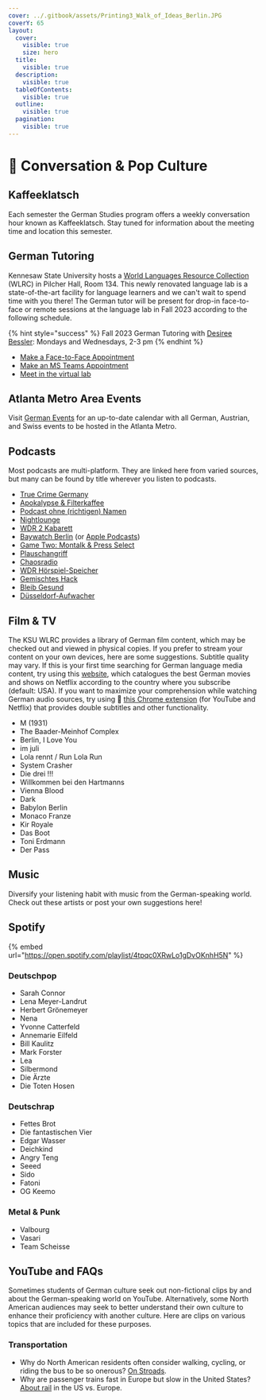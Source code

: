 ```yaml
---
cover: ../.gitbook/assets/Printing3_Walk_of_Ideas_Berlin.JPG
coverY: 65
layout:
  cover:
    visible: true
    size: hero
  title:
    visible: true
  description:
    visible: true
  tableOfContents:
    visible: true
  outline:
    visible: true
  pagination:
    visible: true
---
```


# 🍿 Conversation & Pop Culture

## Kaffeeklatsch <a href="#block-e131257c4d01445d8745b7e736f29862" id="block-e131257c4d01445d8745b7e736f29862"></a>

Each semester the German Studies program offers a weekly conversation hour known as Kaffeeklatsch. Stay tuned for information about the meeting time and location this semester.

## German Tutoring

Kennesaw State University hosts a [World Languages Resource Collection](https://radow.kennesaw.edu/wlrc/index.php) (WLRC) in Pilcher Hall, Room 134. This newly renovated language lab is a state-of-the-art facility for language learners and we can't wait to spend time with you there! The German tutor will be present for drop-in face-to-face or remote sessions at the language lab in Fall 2023 according to the following schedule.&#x20;

{% hint style="success" %}
Fall 2023 German Tutoring with [Desiree Bessler](mailto:dbessler@students.kennesaw.edu): Mondays and Wednesdays, 2-3 pm
{% endhint %}

* [Make a Face-to-Face Appointment](https://outlook.office365.com/owa/calendar/WorldLanguagesResourceCollection2@kennesawedu.onmicrosoft.com/bookings/s/TT32eTkOn0OP0ZsYIwLGGw2)
* [Make an MS Teams Appointment](https://outlook.office365.com/owa/calendar/WorldLanguagesResourceCollection2@kennesawedu.onmicrosoft.com/bookings/s/gVqoXIDaKkikg1opw-34dQ2)
* [Meet in the virtual lab](https://teams.microsoft.com/l/channel/19%3aea675708ac5c43ed99d2a590337b6b13%40thread.tacv2/General?groupId=4ce45450-0c37-4248-ac8a-661ea53b6fa1\&tenantId=45f26ee5-f134-439e-bc93-e6c7e33d61c2)

## Atlanta Metro Area Events

Visit [German Events](https://www.germanevents.org/calendar) for an up-to-date calendar with all German, Austrian, and Swiss events to be hosted in the Atlanta Metro.

## Podcasts <a href="#block-130a812c09e545d583e000313db04a92" id="block-130a812c09e545d583e000313db04a92"></a>

Most podcasts are multi-platform. They are linked here from varied sources, but many can be found by title wherever you listen to podcasts.

* [True Crime Germany](https://open.spotify.com/show/0RPti4v7SYR5Uyep8bK9x7?si=tPQ-0vwSQKmRp0KdIdXRFA)
* [Apokalypse & Filterkaffee](https://podcasts.google.com/feed/aHR0cHM6Ly9hcG9rYWx5cHNlLXVuZC1maWx0ZXJrYWZmZWUucG9kaWdlZS5pby9mZWVkL21wMw?ep=14)
* [Podcast ohne (richtigen) Namen](https://podcasts.google.com/feed/aHR0cHM6Ly9wb2RjYXN0b2huZW5hbWVuLnBvZGlnZWUuaW8vZmVlZC9tcDM?ep=14)
* [Nightlounge](https://podcasts.google.com/feed/aHR0cDovL2ZlZWRzLnNvdW5kY2xvdWQuY29tL3VzZXJzL3NvdW5kY2xvdWQ6dXNlcnM6MzMwOTE3NTM2L3NvdW5kcy5yc3M?ep=14)
* [WDR 2 Kabarett](https://podcasts.google.com/feed/aHR0cHM6Ly93d3cxLndkci5kZS9tZWRpYXRoZWsvYXVkaW8vd2RyMi93ZHIyLWthYmFyZXR0L2thYmFyZXR0LXBvZGNhc3QtMTAwLnBvZGNhc3Q?ep=14)
* [Baywatch Berlin](https://podcasts.google.com/feed/aHR0cHM6Ly9iYXl3YXRjaC1iZXJsaW4ucG9kaWdlZS5pby9mZWVkL21wMw?ep=14) (or [Apple Podcasts](https://podcasts.apple.com/us/podcast/baywatch-berlin/id1488376434))
* [Game Two: Montalk & Press Select](https://podcasts.google.com/feed/aHR0cHM6Ly9yc3MubmV4eC5jbG91ZC8wMDdETDA4Qk1FMkZTTw?ep=14)
* [Plauschangriff](https://podcasts.google.com/feed/aHR0cDovL3JvY2tldGJlYW5zLnR2L3BsYXVzY2hhbmdyaWZmLnhtbA?ep=14)
* [Chaosradio](https://podcasts.google.com/feed/aHR0cHM6Ly9jaGFvc3JhZGlvLmRlL2ZlZWQvbXAz?ep=14)
* [WDR Hörspiel-Speicher](https://podcasts.google.com/feed/aHR0cHM6Ly93d3cxLndkci5kZS9tZWRpYXRoZWsvYXVkaW8vaG9lcnNwaWVsLXNwZWljaGVyL3dkcl9ob2Vyc3BpZWxzcGVpY2hlcjE1MC5wb2RjYXN0?ep=14)
* [Gemischtes Hack](https://podcasts.apple.com/us/podcast/gemischtes-hack/id1292709842)
* [Bleib Gesund](https://podcasts.apple.com/us/podcast/bleib-gesund-podcast/id1530070152)
* [Düsseldorf-Aufwacher](https://podcasts.apple.com/us/podcast/d%C3%BCsseldorf-aufwacher-der-nachrichtenpodcast-von-rp/id1485140931)

## Film & TV <a href="#block-336ed2c058054d6ba5322530e04c9c36" id="block-336ed2c058054d6ba5322530e04c9c36"></a>

The KSU WLRC provides a library of German film content, which may be checked out and viewed in physical copies. If you prefer to stream your content on your own devices, here are some suggestions. Subtitle quality may vary. If this is your first time searching for German language media content, try using this [website](https://languagelearningwithnetflix.com/catalogue.html#language=German\&country=United%20States), which catalogues the best German movies and shows on Netflix according to the country where you subscribe (default: USA). If you want to maximize your comprehension while watching German audio sources, try using 📖 [this Chrome extension](https://www.doublesubs.com/?ref=producthunt) (for YouTube and Netflix) that provides double subtitles and other functionality.

* M (1931)
* The Baader-Meinhof Complex
* Berlin, I Love You
* im juli
* Lola rennt / Run Lola Run
* System Crasher
* Die drei !!!
* Willkommen bei den Hartmanns
* Vienna Blood
* Dark
* Babylon Berlin
* Monaco Franze
* Kir Royale
* Das Boot
* Toni Erdmann
* Der Pass

## Music <a href="#block-112c15861846479eb787745ea9d8378c" id="block-112c15861846479eb787745ea9d8378c"></a>

Diversify your listening habit with music from the German-speaking world. Check out these artists or post your own suggestions here!

## Spotify <a href="#block-da9ec5df74e049eda1096a4236fe6f19" id="block-da9ec5df74e049eda1096a4236fe6f19"></a>

{% embed url="https://open.spotify.com/playlist/4tpqc0XRwLo1gDvOKnhH5N" %}

### Deutschpop <a href="#block-0d800e83223f4714a152bb4263311cb4" id="block-0d800e83223f4714a152bb4263311cb4"></a>

* Sarah Connor
* Lena Meyer-Landrut
* Herbert Grönemeyer
* Nena
* Yvonne Catterfeld
* Annemarie Eilfeld
* Bill Kaulitz
* Mark Forster
* Lea
* Silbermond
* Die Ärzte
* Die Toten Hosen

### Deutschrap <a href="#block-a4186bddf0494aeb8b7d4ba09cc98cc3" id="block-a4186bddf0494aeb8b7d4ba09cc98cc3"></a>

* Fettes Brot
* Die fantastischen Vier
* Edgar Wasser
* Deichkind
* Angry Teng
* Seeed
* Sido
* Fatoni
* OG Keemo

### Metal & Punk <a href="#block-6a6b0c18959d48cbadc8a57a34f0f54b" id="block-6a6b0c18959d48cbadc8a57a34f0f54b"></a>

* Valbourg
* Vasari
* Team Scheisse

## YouTube and FAQs <a href="#block-103480001b254eedb4768b0476c53dc2" id="block-103480001b254eedb4768b0476c53dc2"></a>

Sometimes students of German culture seek out non-fictional clips by and about the German-speaking world on YouTube. Alternatively, some North American audiences may seek to better understand their own culture to enhance their proficiency with another culture. Here are clips on various topics that are included for these purposes.

### Transportation <a href="#block-1b90b89e7fe74eaf8204e294399498e4" id="block-1b90b89e7fe74eaf8204e294399498e4"></a>

* Why do North American residents often consider walking, cycling, or riding the bus to be so onerous? [On Stroads](https://youtu.be/ORzNZUeUHAM).
* Why are passenger trains fast in Europe but slow in the United States? [About rail](http://zierke.com/shasta\_route/pages/17willstay.html) in the US vs. Europe.
